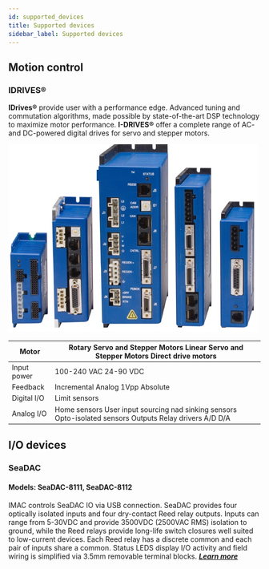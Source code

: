 ```yaml
---
id: supported_devices
title: Supported devices
sidebar_label: Supported devices
---
```


## Motion control

### IDRIVES®

**IDrives®** provide user with a performance edge. Advanced tuning and commutation algorithms, made possible by state-of-the-art DSP technology to maximize motor performance. **I-DRIVES®** offer a complete range of AC- and DC-powered digital drives for servo and stepper motors.

![Amplifiers](assets/group_of_amps.jpg "Amplifiers")

| Motor   | Rotary Servo and Stepper Motors Linear Servo and Stepper Motors Direct drive motors |
| ------- | ------------------------------------------------------------------------------------------- |
| Input power | 100-240 VAC 24-90 VDC |
| Feedback | Incremental Analog 1Vpp Absolute |
| Digital I/O | Limit sensors |
| Analog I/O | Home sensors User input sourcing nad sinking sensors Opto-isolated sensors Outputs Relay drivers A/D D/A |

## I/O devices

### SeaDAC

#### Models: SeaDAC-8111, SeaDAC-8112

IMAC controls SeaDAC IO via USB connection. SeaDAC provides four optically isolated inputs and four dry-contact Reed relay outputs. Inputs can range from 5-30VDC and provide 3500VDC (2500VAC RMS) isolation to ground, while the Reed relays provide long-life switch closures well suited to low-current devices. Each Reed relay has a discrete common and each pair of inputs share a common. Status LEDS display I/O activity and field wiring is simplified via 3.5mm removable terminal blocks. ***[Learn more](https://www.sealevel.com/product/8111-usb-to-4-optically-isolated-inputs-4-reed-relay-digital-interface-adapter/)***